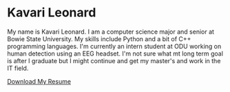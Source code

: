 <html lang="en">
<head>
    <meta charset="UTF-8">
    <meta name="viewport" content="width=device-width, initial-scale=1.0">
    <title>Kavari Leonard Portfolio</title>
    <link rel="stylesheet" href="styles.css">
</head>
<body>
    <div class="container">
        <h1>Kavari Leonard</h1>
        <p>My name is Kavari Leonard. I am a computer science major and senior at Bowie State University. My skills include Python and a bit of C++ programming languages. I'm currently an intern student at ODU working on human detection using an EEG headset. I'm not sure what mt long term goal is after I graduate but I might continue and get my master's and work in the IT field.</p>
        <p><a href="https://docs.google.com/document/d/1pQ8YnJvgZO31xzqo8SPCstDVn22o3X18/view" target="_blank">Download My Resume</a></p>
    </div>
</body>
</html>
